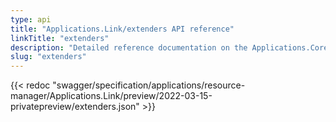 ```yaml
---
type: api
title: "Applications.Link/extenders API reference"
linkTitle: "extenders"
description: "Detailed reference documentation on the Applications.Core/extenders API"
slug: "extenders"
---
```


{{< redoc "swagger/specification/applications/resource-manager/Applications.Link/preview/2022-03-15-privatepreview/extenders.json" >}}
